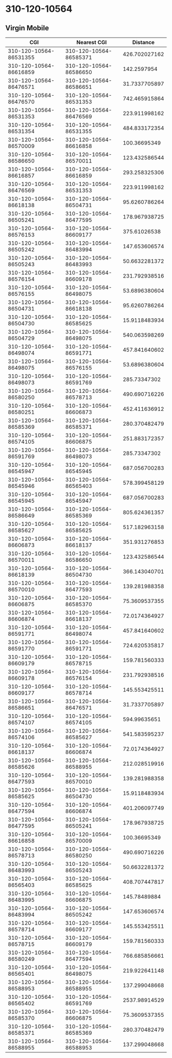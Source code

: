# 310-120-10564
## Virgin Mobile


| CGI | Nearest CGI | Distance |
|-----|-------------|----------|
| 310-120-10564-86531355 | 310-120-10564-86585371 | 426.702027162 |
| 310-120-10564-86616859 | 310-120-10564-86586650 | 142.2597954 |
| 310-120-10564-86476571 | 310-120-10564-86586651 | 31.7337705897 |
| 310-120-10564-86476570 | 310-120-10564-86531353 | 742.465915864 |
| 310-120-10564-86531353 | 310-120-10564-86476569 | 223.911998162 |
| 310-120-10564-86531354 | 310-120-10564-86531355 | 484.833172354 |
| 310-120-10564-86570009 | 310-120-10564-86616858 | 100.36695349 |
| 310-120-10564-86586650 | 310-120-10564-86570011 | 123.432586544 |
| 310-120-10564-86616857 | 310-120-10564-86616859 | 293.258325306 |
| 310-120-10564-86476569 | 310-120-10564-86531353 | 223.911998162 |
| 310-120-10564-86618138 | 310-120-10564-86504731 | 95.6260786264 |
| 310-120-10564-86505241 | 310-120-10564-86477595 | 178.967938725 |
| 310-120-10564-86576153 | 310-120-10564-86609177 | 375.61026538 |
| 310-120-10564-86505242 | 310-120-10564-86483994 | 147.653606574 |
| 310-120-10564-86505243 | 310-120-10564-86483993 | 50.6632281372 |
| 310-120-10564-86576154 | 310-120-10564-86609178 | 231.792938516 |
| 310-120-10564-86576155 | 310-120-10564-86498075 | 53.6896380604 |
| 310-120-10564-86504731 | 310-120-10564-86618138 | 95.6260786264 |
| 310-120-10564-86504730 | 310-120-10564-86585625 | 15.9118483934 |
| 310-120-10564-86504729 | 310-120-10564-86498075 | 540.063598269 |
| 310-120-10564-86498074 | 310-120-10564-86591771 | 457.841640602 |
| 310-120-10564-86498075 | 310-120-10564-86576155 | 53.6896380604 |
| 310-120-10564-86498073 | 310-120-10564-86591769 | 285.73347302 |
| 310-120-10564-86580250 | 310-120-10564-86578713 | 490.690716226 |
| 310-120-10564-86580251 | 310-120-10564-86606873 | 452.411636912 |
| 310-120-10564-86585369 | 310-120-10564-86585371 | 280.370482479 |
| 310-120-10564-86574105 | 310-120-10564-86606875 | 251.883172357 |
| 310-120-10564-86591769 | 310-120-10564-86498073 | 285.73347302 |
| 310-120-10564-86545947 | 310-120-10564-86545945 | 687.056700283 |
| 310-120-10564-86545946 | 310-120-10564-86565403 | 578.399458129 |
| 310-120-10564-86545945 | 310-120-10564-86545947 | 687.056700283 |
| 310-120-10564-86586649 | 310-120-10564-86585369 | 805.624361357 |
| 310-120-10564-86585627 | 310-120-10564-86585625 | 517.182963158 |
| 310-120-10564-86606873 | 310-120-10564-86618137 | 351.931276853 |
| 310-120-10564-86570011 | 310-120-10564-86586650 | 123.432586544 |
| 310-120-10564-86618139 | 310-120-10564-86504730 | 366.143040701 |
| 310-120-10564-86570010 | 310-120-10564-86477593 | 139.281988358 |
| 310-120-10564-86606875 | 310-120-10564-86585370 | 75.3609537355 |
| 310-120-10564-86606874 | 310-120-10564-86618137 | 72.0174364927 |
| 310-120-10564-86591771 | 310-120-10564-86498074 | 457.841640602 |
| 310-120-10564-86591770 | 310-120-10564-86591771 | 724.620535817 |
| 310-120-10564-86609179 | 310-120-10564-86578715 | 159.781560333 |
| 310-120-10564-86609178 | 310-120-10564-86576154 | 231.792938516 |
| 310-120-10564-86609177 | 310-120-10564-86578714 | 145.553425511 |
| 310-120-10564-86586651 | 310-120-10564-86476571 | 31.7337705897 |
| 310-120-10564-86574107 | 310-120-10564-86574105 | 594.99635651 |
| 310-120-10564-86574106 | 310-120-10564-86585627 | 541.583595237 |
| 310-120-10564-86618137 | 310-120-10564-86606874 | 72.0174364927 |
| 310-120-10564-86585626 | 310-120-10564-86588955 | 212.028519916 |
| 310-120-10564-86477593 | 310-120-10564-86570010 | 139.281988358 |
| 310-120-10564-86585625 | 310-120-10564-86504730 | 15.9118483934 |
| 310-120-10564-86477594 | 310-120-10564-86606874 | 401.206097749 |
| 310-120-10564-86477595 | 310-120-10564-86505241 | 178.967938725 |
| 310-120-10564-86616858 | 310-120-10564-86570009 | 100.36695349 |
| 310-120-10564-86578713 | 310-120-10564-86580250 | 490.690716226 |
| 310-120-10564-86483993 | 310-120-10564-86505243 | 50.6632281372 |
| 310-120-10564-86565403 | 310-120-10564-86585625 | 408.707447817 |
| 310-120-10564-86483995 | 310-120-10564-86606875 | 145.78489884 |
| 310-120-10564-86483994 | 310-120-10564-86505242 | 147.653606574 |
| 310-120-10564-86578714 | 310-120-10564-86609177 | 145.553425511 |
| 310-120-10564-86578715 | 310-120-10564-86609179 | 159.781560333 |
| 310-120-10564-86580249 | 310-120-10564-86477594 | 766.685856661 |
| 310-120-10564-86565401 | 310-120-10564-86498075 | 219.922641148 |
| 310-120-10564-86588953 | 310-120-10564-86588955 | 137.299048668 |
| 310-120-10564-86565402 | 310-120-10564-86591769 | 2537.98914529 |
| 310-120-10564-86585370 | 310-120-10564-86606875 | 75.3609537355 |
| 310-120-10564-86585371 | 310-120-10564-86585369 | 280.370482479 |
| 310-120-10564-86588955 | 310-120-10564-86588953 | 137.299048668 |
